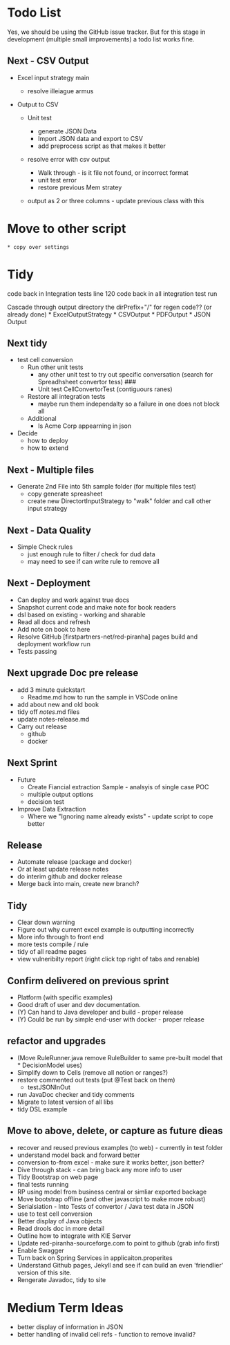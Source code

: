 # Todo List

Yes, we should be using the GitHub issue tracker. But for this stage in development (multiple small improvements) a todo list works fine.

## Next - CSV Output
* Excel input strategy main
    * resolve illeiague armus
    

* Output to CSV
    * Unit test
        * generate JSON Data
        * Import JSON data and export to CSV
        * add preprocess script as that makes it better
    * resolve error with csv output
        * Walk through - is it file not found, or incorrect format
        * unit test error
        * restore previous Mem stratey

    * output as 2 or three columns - update previous class with this

# Move to other script
    * copy over settings 

# Tidy
code back in Integration tests line 120
code back in all integration test run

Cascade through output directory the dirPrefix+"/" for regen code?? (or already done)
    * ExcelOutputStrategy
    * CSVOutput
    * PDFOutput
    * JSON Output


## Next tidy

* test cell conversion
    * Run other unit tests
        * any other unit test to try out specific conversation (search for Spreadhsheet convertor tess) ###
        * Unit test CellConvertorTest (contiguours ranes)
    * Restore all integration tests
        * maybe run them independalty so a failure in one does not block all
    * Additional 
        * Is Acme Corp appearning in json
* Decide
    * how to deploy
    * how to extend


## Next - Multiple files
* Generate 2nd File into 5th sample folder (for multiple files test)
    * copy generate spreasheet
    * create new DirectortInputStrategy to "walk" folder and call other input strategy

## Next - Data Quality
* Simple Check rules
    * just enough rule to filter / check for dud data
    * may need to see if can write rule to remove all

## Next - Deployment
* Can deploy and work against true docs
* Snapshot current code and make note for book readers
* dsl based on existing - working and sharable
* Read all docs and refresh
* Add note on book to here
* Resolve GitHub [firstpartners-net/red-piranha] pages build and deployment workflow run 
* Tests passing

## Next upgrade Doc pre release
* add 3 minute quickstart
    * Readme.md how to run the sample in VSCode online
* add about new and old book
* tidy off *notes*.md files
* update notes-release.md
* Carry out release
    * github
    * docker

## Next Sprint


* Future
    * Create Fiancial extraction Sample - analsyis of single case POC
    * multiple output options
    * decision test
* Improve Data Extraction
    * Where we "Ignoring name already exists" - update script to cope better

## Release
* Automate release (package and docker)
* Or at least update release notes
* do interim github and docker release
* Merge back into main, create new branch?

## ##############

## Tidy
* Clear down warning
* Figure out why current excel example is outputting incorrectly
* More info through to front end
* more tests compile / rule
* tidy of all readme pages
* view vulneribilty report (right click top right of tabs and renable)



## Confirm delivered on previous sprint

* Platform (with specific examples)
* Good draft of user and dev documentation.
* (Y) Can hand to Java developer and build - proper release
* (Y) Could be run by simple end-user with docker - proper release

## refactor and upgrades
* (Move RuleRunner.java remove RuleBuilder to same pre-built model that * DecisionModel uses)
* Simplify down to Cells (remove all notion or ranges?)
* restore commented out tests (put @Test back on them)
    * testJSONInOut
* run JavaDoc checker and tidy comments
* Migrate to latest version of all libs
* tidy DSL example

## Move to above, delete, or capture as future dieas
* recover and reused previous examples (to web) - currently in test folder
* understand model back and forward better
* conversion to-from excel - make sure it works better, json better?
* Dive through stack - can bring back any more info to user
* Tidy Bootstrap on web page
* final tests running
* RP using model from business central or simliar exported backage
* Move bootstrap offline (and other javascript to make more robust)
* Serialsiation - Into Tests of convertor / Java test data in JSON
* use to test cell conversion
* Better display of Java objects
* Read drools doc in more detail
* Outline how to integrate with KIE Server
* Update red-piranha-sourceforge.com to point to github (grab info first)
* Enable Swagger
* Turn back on Spring Services in applicaiton.properites
* Understand Github pages, Jekyll and see if can build an even 'friendlier' version of this site.
* Rengerate Javadoc, tidy to site

# Medium Term Ideas
* better display of information in JSON
* better handling of invalid cell refs - function to remove invalid?